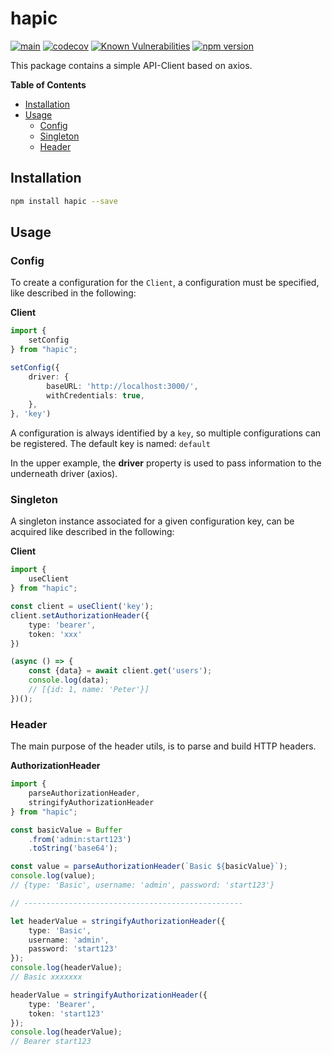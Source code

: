 # hapic

[![main](https://github.com/Tada5hi/hapic/actions/workflows/main.yml/badge.svg)](https://github.com/Tada5hi/hapic/actions/workflows/main.yml)
[![codecov](https://codecov.io/gh/Tada5hi/hapic/branch/main/graph/badge.svg?token=ZUJ8F5TTSX)](https://codecov.io/gh/Tada5hi/hapic)
[![Known Vulnerabilities](https://snyk.io/test/github/Tada5hi/hapic/badge.svg)](https://snyk.io/test/github/Tada5hi/hapic)
[![npm version](https://badge.fury.io/js/@hapic%2Fclient.svg)](https://badge.fury.io/js/@hapic%2Fclient)

This package contains a simple API-Client based on axios.

**Table of Contents**

- [Installation](#installation)
- [Usage](#usage)
  - [Config](#config)
  - [Singleton](#singleton)
  - [Header](#header)

## Installation

```bash
npm install hapic --save
```

## Usage

### Config

To create a configuration for the  `Client`, a configuration must be specified,
like described in the following:

**Client**

```typescript
import {
    setConfig
} from "hapic";

setConfig({
    driver: {
        baseURL: 'http://localhost:3000/',
        withCredentials: true,
    },
}, 'key')
```

A configuration is always identified by a `key`,
so multiple configurations can be registered. The default key is named: `default`

In the upper example, the **driver** property is used to pass information to the underneath driver (axios).

### Singleton

A singleton instance associated for a given configuration key,
can be acquired like described in the following:

**Client**
```typescript
import {
    useClient
} from "hapic";

const client = useClient('key');
client.setAuthorizationHeader({
    type: 'bearer',
    token: 'xxx'
})

(async () => {
    const {data} = await client.get('users');
    console.log(data);
    // [{id: 1, name: 'Peter'}]
})();
```

### Header

The main purpose of the header utils, is to parse and build HTTP headers.

**AuthorizationHeader**

```typescript
import {
    parseAuthorizationHeader,
    stringifyAuthorizationHeader
} from "hapic";

const basicValue = Buffer
    .from('admin:start123')
    .toString('base64');

const value = parseAuthorizationHeader(`Basic ${basicValue}`);
console.log(value);
// {type: 'Basic', username: 'admin', password: 'start123'}

// -------------------------------------------------

let headerValue = stringifyAuthorizationHeader({
    type: 'Basic',
    username: 'admin',
    password: 'start123'
});
console.log(headerValue);
// Basic xxxxxxx

headerValue = stringifyAuthorizationHeader({
    type: 'Bearer',
    token: 'start123'
});
console.log(headerValue);
// Bearer start123
```
